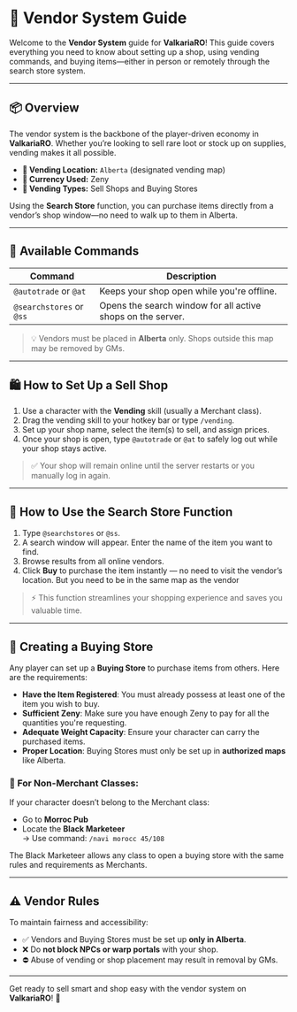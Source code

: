 # 🛒 Vendor System Guide

Welcome to the **Vendor System** guide for **ValkariaRO**! This guide covers everything you need to know about setting up a shop, using vending commands, and buying items—either in person or remotely through the search store system.

---

## 📦 Overview

The vendor system is the backbone of the player-driven economy in **ValkariaRO**. Whether you’re looking to sell rare loot or stock up on supplies, vending makes it all possible.

- **📍 Vending Location:** `Alberta` (designated vending map)
- **💸 Currency Used:** Zeny
- **🏪 Vending Types:** Sell Shops and Buying Stores

Using the **Search Store** function, you can purchase items directly from a vendor’s shop window—no need to walk up to them in Alberta.

---

## 🔧 Available Commands

| Command                   | Description                                                                 |
|----------------------------|-----------------------------------------------------------------------------|
| `@autotrade` or `@at`     | Keeps your shop open while you're offline.                                 |
| `@searchstores` or `@ss`  | Opens the search window for all active shops on the server.                 |

> 💡 Vendors must be placed in **Alberta** only. Shops outside this map may be removed by GMs.

---

## 🛍️ How to Set Up a Sell Shop

1. Use a character with the **Vending** skill (usually a Merchant class).
2. Drag the vending skill to your hotkey bar or type `/vending`.
3. Set up your shop name, select the item(s) to sell, and assign prices.
4. Once your shop is open, type `@autotrade` or `@at` to safely log out while your shop stays active.

> ✅ Your shop will remain online until the server restarts or you manually log in again.

---

## 🛒 How to Use the Search Store Function

1. Type `@searchstores` or `@ss`.
2. A search window will appear. Enter the name of the item you want to find.
3. Browse results from all online vendors.
4. Click **Buy** to purchase the item instantly — no need to visit the vendor’s location. But you need to be in the same map as the vendor

> ⚡ This function streamlines your shopping experience and saves you valuable time.

---

## 🤝 Creating a Buying Store

Any player can set up a **Buying Store** to purchase items from others. Here are the requirements:

- **Have the Item Registered**: You must already possess at least one of the item you wish to buy.
- **Sufficient Zeny**: Make sure you have enough Zeny to pay for all the quantities you're requesting.
- **Adequate Weight Capacity**: Ensure your character can carry the purchased items.
- **Proper Location**: Buying Stores must only be set up in **authorized maps** like Alberta.

### 🧍 For Non-Merchant Classes:

If your character doesn’t belong to the Merchant class:

- Go to **Morroc Pub**
- Locate the **Black Marketeer**  
  → Use command: `/navi morocc 45/108`

The Black Marketeer allows any class to open a buying store with the same rules and requirements as Merchants.

---

## ⚠️ Vendor Rules

To maintain fairness and accessibility:

- ✅ Vendors and Buying Stores must be set up **only in Alberta**.
- ❌ Do **not block NPCs or warp portals** with your shop.
- ⛔ Abuse of vending or shop placement may result in removal by GMs.

---

Get ready to sell smart and shop easy with the vendor system on **ValkariaRO**! 🧺
